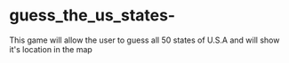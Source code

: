 # guess_the_us_states-
This game will allow the user to guess all 50 states of U.S.A and will show it's location in the map 
